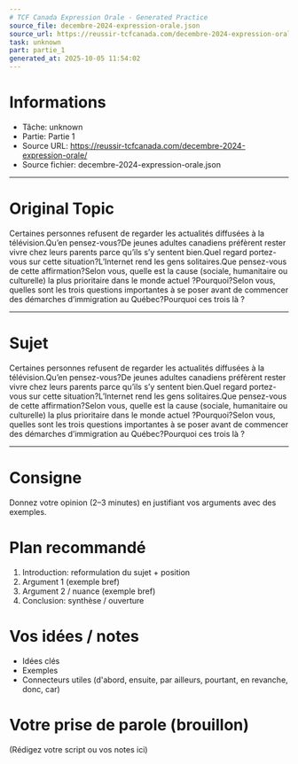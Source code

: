 ```yaml
---
# TCF Canada Expression Orale - Generated Practice
source_file: decembre-2024-expression-orale.json
source_url: https://reussir-tcfcanada.com/decembre-2024-expression-orale/
task: unknown
part: partie_1
generated_at: 2025-10-05 11:54:02
---
```


# Informations
- Tâche: unknown
- Partie: Partie 1
- Source URL: https://reussir-tcfcanada.com/decembre-2024-expression-orale/
- Source fichier: decembre-2024-expression-orale.json

---

# Original Topic
Certaines personnes refusent de regarder les actualités diffusées à la télévision.Qu’en pensez-vous?De jeunes adultes canadiens préfèrent rester vivre chez leurs parents parce qu’ils s’y sentent bien.Quel regard portez-vous sur cette situation?L’Internet rend les gens solitaires.Que pensez-vous de cette affirmation?Selon vous, quelle est la cause (sociale, humanitaire ou culturelle) la plus prioritaire dans le monde actuel ?Pourquoi?Selon vous, quelles sont les trois questions importantes à se poser avant de commencer des démarches d’immigration au Québec?Pourquoi ces trois là ?

---

# Sujet
Certaines personnes refusent de regarder les actualités diffusées à la télévision.Qu’en pensez-vous?De jeunes adultes canadiens préfèrent rester vivre chez leurs parents parce qu’ils s’y sentent bien.Quel regard portez-vous sur cette situation?L’Internet rend les gens solitaires.Que pensez-vous de cette affirmation?Selon vous, quelle est la cause (sociale, humanitaire ou culturelle) la plus prioritaire dans le monde actuel ?Pourquoi?Selon vous, quelles sont les trois questions importantes à se poser avant de commencer des démarches d’immigration au Québec?Pourquoi ces trois là ?

---
# Consigne
Donnez votre opinion (2–3 minutes) en justifiant vos arguments avec des exemples.

# Plan recommandé
1. Introduction: reformulation du sujet + position
2. Argument 1 (exemple bref)
3. Argument 2 / nuance (exemple bref)
4. Conclusion: synthèse / ouverture

# Vos idées / notes
- Idées clés
- Exemples
- Connecteurs utiles (d'abord, ensuite, par ailleurs, pourtant, en revanche, donc, car)

# Votre prise de parole (brouillon)
(Rédigez votre script ou vos notes ici)
